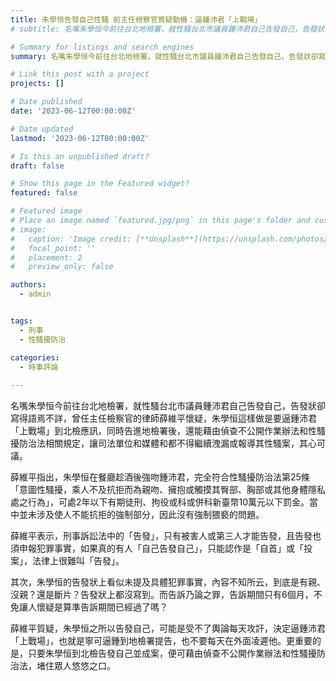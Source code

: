 ```yaml
---
title: 朱學恒告發自己性騷 前主任檢察官質疑動機：逼鍾沛君「上戰場」
# subtitle: 名嘴朱學恒今前往台北地檢署，就性騷台北市議員鍾沛君自己告發自己，告發狀卻寫得語焉不詳，曾任主任檢察官的律師薛維平懷疑，朱學恒這樣做是要逼鍾沛君「上戰場」到北檢應訊，同時告進地檢署後，還能藉由偵查不公開作業辦法和性騷擾防治法相關規定，讓司法單位和媒體和都不得繼續洩漏或報導其性騷案，其心可議。

# Summary for listings and search engines
summary: 名嘴朱學恒今前往台北地檢署，就性騷台北市議員鍾沛君自己告發自己，告發狀卻寫得語焉不詳，曾任主任檢察官的律師薛維平懷疑，朱學恒這樣做是要逼鍾沛君「上戰場」到北檢應訊，同時告進地檢署後，還能藉由偵查不公開作業辦法和性騷擾防治法相關規定，讓司法單位和媒體和都不得繼續洩漏或報導其性騷案，其心可議。

# Link this post with a project
projects: []

# Date published
date: '2023-06-12T00:00:00Z'

# Date updated
lastmod: '2023-06-12T00:00:00Z'

# Is this an unpublished draft?
draft: false

# Show this page in the Featured widget?
featured: false

# Featured image
# Place an image named `featured.jpg/png` in this page's folder and customize its options here.
# image:
#   caption: 'Image credit: [**Unsplash**](https://unsplash.com/photos/CpkOjOcXdUY)'
#   focal_point: ''
#   placement: 2
#   preview_only: false

authors:
  - admin


tags:
  - 刑事
  - 性騷擾防治

categories:
  - 時事評論
  
---
```




名嘴朱學恒今前往台北地檢署，就性騷台北市議員鍾沛君自己告發自己，告發狀卻寫得語焉不詳，曾任主任檢察官的律師薛維平懷疑，朱學恒這樣做是要逼鍾沛君「上戰場」到北檢應訊，同時告進地檢署後，還能藉由偵查不公開作業辦法和性騷擾防治法相關規定，讓司法單位和媒體和都不得繼續洩漏或報導其性騷案，其心可議。

薛維平指出，朱學恒在餐廳趁酒後強吻鍾沛君，完全符合性騷擾防治法第25條「意圖性騷擾，乘人不及抗拒而為親吻、擁抱或觸摸其臀部、胸部或其他身體隱私處之行為」，可處2年以下有期徒刑、拘役或科或併科新臺幣10萬元以下罰金。當中並未涉及使人不能抗拒的強制部分，因此沒有強制猥褻的問題。

薛維平表示，刑事訴訟法中的「告發」，只有被害人或第三人才能告發，且告發也須申報犯罪事實，如果真的有人「自己告發自己」，只能認作是「自首」或「投案」，法律上很難叫「告發」。

其次，朱學恒的告發狀上看似未提及具體犯罪事實，內容不知所云，到底是有親、沒親？還是斷片？告發狀上都沒寫到。而告訴乃論之罪，告訴期間只有6個月，不免讓人懷疑是算準告訴期間已經過了嗎？

薛維平質疑，朱學恒之所以告發自己，可能是受不了輿論每天攻訐，決定逼鍾沛君「上戰場」，也就是寧可逼鍾到地檢署提告，也不要每天在外面凌遲他。更重要的是，只要朱學恒到北檢告發自己並成案，便可藉由偵查不公開作業辦法和性騷擾防治法，堵住眾人悠悠之口。